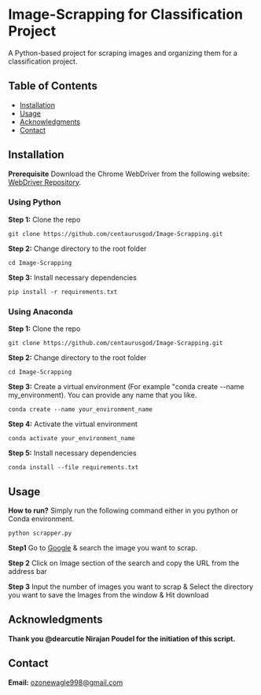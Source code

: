 # Image-Scrapping for Classification Project
A Python-based project for scraping images and organizing them for a classification project.

## Table of Contents

- [Installation](#installation)
- [Usage](#usage)
- [Acknowledgments](#acknowledgments)
- [Contact](#contact)

## Installation

**Prerequisite** Download the Chrome WebDriver from the following website: [WebDriver Repository](https://chromedriver.chromium.org/downloads). 
### Using Python
**Step 1:** Clone the repo
```shell
git clone https://github.com/centaurusgod/Image-Scrapping.git
```
**Step 2:** Change directory to the root folder
```shell
cd Image-Scrapping
```
**Step 3:** Install necessary dependencies
```shell
pip install -r requirements.txt
```
### Using Anaconda 
**Step 1:** Clone the repo
```shell
git clone https://github.com/centaurusgod/Image-Scrapping.git
```
**Step 2:** Change directory to the root folder
```shell
cd Image-Scrapping
```
**Step 3:** Create a virtual environment (For example "conda create --name my_environment). You can provide any name that you like.
```shell
conda create --name your_environment_name
```
**Step 4:** Activate the virtual environment
```shell
conda activate your_environment_name
```
**Step 5:** Install necessary dependencies
```shell
conda install --file requirements.txt
```
## Usage
**How to run?** Simply run the following command either in you python or Conda environment.
```shell
python scrapper.py
```
**Step1** Go to [Google](https://www.google.com/) & search the image you want to scrap. 

**Step 2** Click on Image section of the search and copy the URL from the address bar

**Step 3** Input the number of images you want to scrap & Select the directory you want to save the Images from the window & Hit download



## Acknowledgments
**Thank you @dearcutie Nirajan Poudel for the initiation of this script.**

## Contact
**Email:** ozonewagle998@gmail.com


